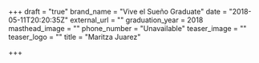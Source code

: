 +++
draft = "true"
brand_name = "Vive el Sueño Graduate"
date = "2018-05-11T20:20:35Z"
external_url = ""
graduation_year = 2018
masthead_image = ""
phone_number = "Unavailable"
teaser_image = ""
teaser_logo = ""
title = "Maritza Juarez"

+++
